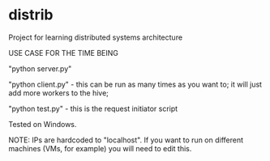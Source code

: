 distrib
=======

Project for learning distributed systems architecture

USE CASE FOR THE TIME BEING

"python server.py"

"python client.py" - this can be run as many times as you want to; it will just add more workers to the hive;

"python test.py" - this is the request initiator script

Tested on Windows. 

NOTE: IPs are hardcoded to "localhost". If you want to run on different machines (VMs, for example) you will need to edit this.
